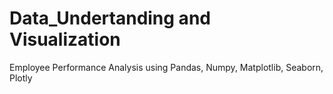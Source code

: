 # Data_Undertanding and Visualization
Employee Performance Analysis using Pandas, Numpy, Matplotlib, Seaborn, Plotly
